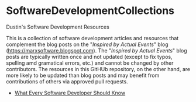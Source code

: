 # SoftwareDevelopmentCollections
Dustin's Software Development Resources

This is a collection of software development articles and resources that complement the blog posts on the "*Inspired by Actual Events*" blog (https://marxsoftware.blogspot.com). The "*Inspired by Actual Events*" blog posts are typically written once and not updated (except to fix typos, spelling amd gramatical errors, etc.) and cannot be changed by other contributors. The resources in this GitHUb repository, on the other hand, are more likely to be updated than blog posts and may benefit from contributions of others via approved pull requests.

* [What Every Software Developer Should Know](WhatEverySoftwareDeveloperShouldKnow.md)

